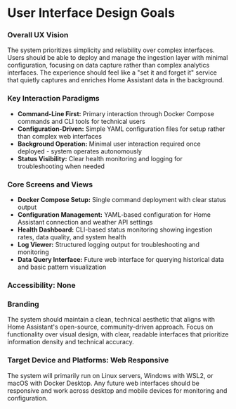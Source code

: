 # User Interface Design Goals

### Overall UX Vision

The system prioritizes simplicity and reliability over complex interfaces. Users should be able to deploy and manage the ingestion layer with minimal configuration, focusing on data capture rather than complex analytics interfaces. The experience should feel like a "set it and forget it" service that quietly captures and enriches Home Assistant data in the background.

### Key Interaction Paradigms

- **Command-Line First:** Primary interaction through Docker Compose commands and CLI tools for technical users
- **Configuration-Driven:** Simple YAML configuration files for setup rather than complex web interfaces
- **Background Operation:** Minimal user interaction required once deployed - system operates autonomously
- **Status Visibility:** Clear health monitoring and logging for troubleshooting when needed

### Core Screens and Views

- **Docker Compose Setup:** Single command deployment with clear status output
- **Configuration Management:** YAML-based configuration for Home Assistant connection and weather API settings
- **Health Dashboard:** CLI-based status monitoring showing ingestion rates, data quality, and system health
- **Log Viewer:** Structured logging output for troubleshooting and monitoring
- **Data Query Interface:** Future web interface for querying historical data and basic pattern visualization

### Accessibility: None

### Branding

The system should maintain a clean, technical aesthetic that aligns with Home Assistant's open-source, community-driven approach. Focus on functionality over visual design, with clear, readable interfaces that prioritize information density and technical accuracy.

### Target Device and Platforms: Web Responsive

The system will primarily run on Linux servers, Windows with WSL2, or macOS with Docker Desktop. Any future web interfaces should be responsive and work across desktop and mobile devices for monitoring and configuration.
